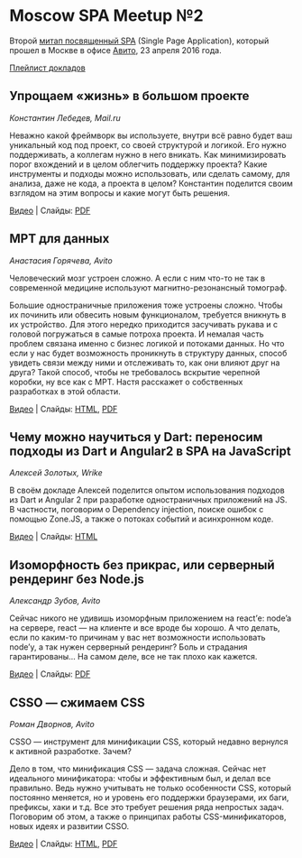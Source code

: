# Moscow SPA Meetup №2

Второй [митап посвященный SPA](https://moscow-spa.timepad.ru/event/311590/) (Single Page Application), который прошел в Москве в офисе [Авито](https://www.avito.ru/), 23 апреля 2016 года.

[Плейлист докладов](https://www.youtube.com/playlist?list=PLknJ4Vr6efQF_GMmm2Hl_EBW3sDkXvJ0m)

## Упрощаем «жизнь» в большом проекте
 
*Константин Лебедев, Mail.ru*

Неважно какой фреймворк вы используете, внутри всё равно будет ваш уникальный код под проект, со своей структурой и логикой. Его нужно поддерживать, а коллегам нужно в него вникать. Как минимизировать порог вхождений и в целом облегчить поддержку проекта? Какие инструменты и подходы можно использовать, или сделать самому, для анализа, даже не кода, а проекта в целом? Константин поделится своим взглядом на этим вопросы и какие могут быть решения.

[Видео](https://youtu.be/bUf7d3z9da4?list=PLknJ4Vr6efQF_GMmm2Hl_EBW3sDkXvJ0m) | Слайды: [PDF](https://github.com/lahmatiy/moscow-spa-meetup-2/raw/master/pdf/make-life-easy.pdf)
 
## МРТ для данных
 
*Анастасия Горячева, Avito*

Человеческий мозг устроен сложно. А если с ним что-то не так в современной медицине используют магнитно-резонансный томограф.

Большие одностраничные приложения тоже устроены сложно. Чтобы их починить или обвесить новым функционалом, требуется вникнуть в их устройство. Для этого нередко приходится засучивать рукава и с головой погружаться в самые потроха проекта. И немалая часть проблем связана именно с бизнес логикой и потоками данных. Но что если у нас будет возможность проникнуть в структуру данных, способ увидеть связи между ними и отслеживать то, как они влияют друг на друга? Такой способ, чтобы не требовалось вскрытие черепной коробки, ну все как с МРТ.
Настя расскажет о собственных разработках в этой области.

[Видео](https://youtu.be/1QtPtvi72SI?list=PLknJ4Vr6efQF_GMmm2Hl_EBW3sDkXvJ0m) | Слайды: [HTML](http://www.slideshare.net/negoryacheva/avito-spa-meetup-2-61405477), [PDF](https://github.com/lahmatiy/moscow-spa-meetup-2/raw/master/pdf/mri-for-data.pdf)

## Чему можно научиться у Dart: переносим подходы из Dart и Angular2 в SPA на JavaScript
 
*Алексей Золотых, Wrike*

В своём докладе Алексей поделится опытом использования подходов из Dart и Angular 2 при разработке одностраничных приложений на JS. В частности, поговорим о Dependency injection, поиске ошибок с помощью Zone.JS, а также о потоках событий и асинхронном коде.

[Видео](https://youtu.be/_hVeT_zFXXU?list=PLknJ4Vr6efQF_GMmm2Hl_EBW3sDkXvJ0m) | Слайды: [HTML](http://zolotyh.github.io/spa-pres/)

## Изоморфность без прикрас, или серверный рендеринг без Node.js

*Александр Зубов, Avito*

Сейчас никого не удивишь изоморфным приложением на react’е: node’a на сервере, react — на клиенте и все вроде бы хорошо. А что делать, если по каким-то причинам у вас нет возможности использовать node’у, а так нужен серверный рендеринг? Боль и страдания гарантированы… На самом деле, все не так плохо как кажется.

[Видео](https://youtu.be/7Py5PKXsacU?list=PLknJ4Vr6efQF_GMmm2Hl_EBW3sDkXvJ0m) | Слайды: [PDF](https://github.com/lahmatiy/moscow-spa-meetup-2/raw/master/pdf/server-side-rendering.pdf)

## CSSO — сжимаем CSS

*Роман Дворнов, Avito*

CSSO — инструмент для минификации CSS, который недавно вернулся к активной разработке. Зачем?

Дело в том, что минификация CSS — задача сложная. Сейчас нет идеального минификатора: чтобы и эффективным был, и делал все правильно. Ведь нужно учитывать не только особенности CSS, который постоянно меняется, но и уровень его поддержки браузерами, их баги, префиксы, хаки и т.д. Все это требует решения ряда непростых задач. Поговорим об этом, а также о принципах работы CSS-минификаторов, новых идеях и развитии CSSO.

[Видео](https://youtu.be/WcuwRJhB9C4?list=PLknJ4Vr6efQF_GMmm2Hl_EBW3sDkXvJ0m) | Слайды: [HTML](http://www.slideshare.net/basisjs/csso-css-2), [PDF](https://github.com/lahmatiy/moscow-spa-meetup-2/raw/master/pdf/csso2.pdf)
